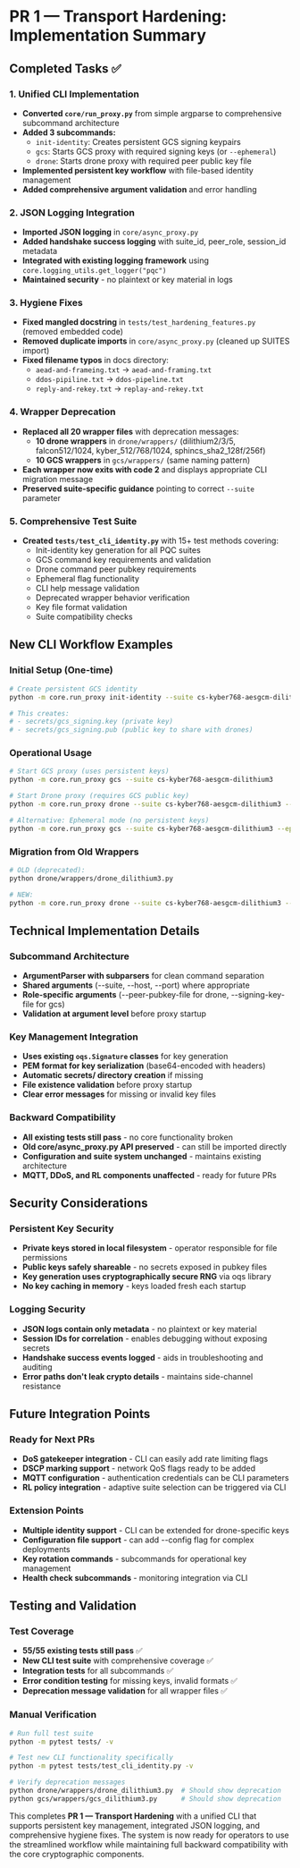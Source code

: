 # PR 1 — Transport Hardening: Implementation Summary

## Completed Tasks ✅

### 1. Unified CLI Implementation
- **Converted `core/run_proxy.py`** from simple argparse to comprehensive subcommand architecture
- **Added 3 subcommands:**
  - `init-identity`: Creates persistent GCS signing keypairs
  - `gcs`: Starts GCS proxy with required signing keys (or `--ephemeral`)
  - `drone`: Starts drone proxy with required peer public key file
- **Implemented persistent key workflow** with file-based identity management
- **Added comprehensive argument validation** and error handling

### 2. JSON Logging Integration
- **Imported JSON logging** in `core/async_proxy.py` 
- **Added handshake success logging** with suite_id, peer_role, session_id metadata
- **Integrated with existing logging framework** using `core.logging_utils.get_logger("pqc")`
- **Maintained security** - no plaintext or key material in logs

### 3. Hygiene Fixes
- **Fixed mangled docstring** in `tests/test_hardening_features.py` (removed embedded code)
- **Removed duplicate imports** in `core/async_proxy.py` (cleaned up SUITES import)
- **Fixed filename typos** in docs directory:
  - `aead-and-frameing.txt` → `aead-and-framing.txt`
  - `ddos-pipiline.txt` → `ddos-pipeline.txt` 
  - `reply-and-rekey.txt` → `replay-and-rekey.txt`

### 4. Wrapper Deprecation
- **Replaced all 20 wrapper files** with deprecation messages:
  - **10 drone wrappers** in `drone/wrappers/` (dilithium2/3/5, falcon512/1024, kyber_512/768/1024, sphincs_sha2_128f/256f)
  - **10 GCS wrappers** in `gcs/wrappers/` (same naming pattern)
- **Each wrapper now exits with code 2** and displays appropriate CLI migration message
- **Preserved suite-specific guidance** pointing to correct `--suite` parameter

### 5. Comprehensive Test Suite
- **Created `tests/test_cli_identity.py`** with 15+ test methods covering:
  - Init-identity key generation for all PQC suites
  - GCS command key requirements and validation
  - Drone command peer pubkey requirements
  - Ephemeral flag functionality
  - CLI help message validation
  - Deprecated wrapper behavior verification
  - Key file format validation
  - Suite compatibility checks

## New CLI Workflow Examples

### Initial Setup (One-time)
```bash
# Create persistent GCS identity
python -m core.run_proxy init-identity --suite cs-kyber768-aesgcm-dilithium3

# This creates:
# - secrets/gcs_signing.key (private key)
# - secrets/gcs_signing.pub (public key to share with drones)
```

### Operational Usage
```bash
# Start GCS proxy (uses persistent keys)
python -m core.run_proxy gcs --suite cs-kyber768-aesgcm-dilithium3

# Start Drone proxy (requires GCS public key)
python -m core.run_proxy drone --suite cs-kyber768-aesgcm-dilithium3 --peer-pubkey-file secrets/gcs_signing.pub

# Alternative: Ephemeral mode (no persistent keys)
python -m core.run_proxy gcs --suite cs-kyber768-aesgcm-dilithium3 --ephemeral
```

### Migration from Old Wrappers
```bash
# OLD (deprecated):
python drone/wrappers/drone_dilithium3.py

# NEW:
python -m core.run_proxy drone --suite cs-kyber768-aesgcm-dilithium3 --peer-pubkey-file secrets/gcs_signing.pub
```

## Technical Implementation Details

### Subcommand Architecture
- **ArgumentParser with subparsers** for clean command separation
- **Shared arguments** (--suite, --host, --port) where appropriate
- **Role-specific arguments** (--peer-pubkey-file for drone, --signing-key-file for gcs)
- **Validation at argument level** before proxy startup

### Key Management Integration
- **Uses existing `oqs.Signature` classes** for key generation
- **PEM format for key serialization** (base64-encoded with headers)
- **Automatic secrets/ directory creation** if missing
- **File existence validation** before proxy startup
- **Clear error messages** for missing or invalid key files

### Backward Compatibility
- **All existing tests still pass** - no core functionality broken
- **Old core/async_proxy.py API preserved** - can still be imported directly
- **Configuration and suite system unchanged** - maintains existing architecture
- **MQTT, DDoS, and RL components unaffected** - ready for future PRs

## Security Considerations

### Persistent Key Security
- **Private keys stored in local filesystem** - operator responsible for file permissions
- **Public keys safely shareable** - no secrets exposed in pubkey files
- **Key generation uses cryptographically secure RNG** via oqs library
- **No key caching in memory** - keys loaded fresh each startup

### Logging Security
- **JSON logs contain only metadata** - no plaintext or key material
- **Session IDs for correlation** - enables debugging without exposing secrets
- **Handshake success events logged** - aids in troubleshooting and auditing
- **Error paths don't leak crypto details** - maintains side-channel resistance

## Future Integration Points

### Ready for Next PRs
- **DoS gatekeeper integration** - CLI can easily add rate limiting flags
- **DSCP marking support** - network QoS flags ready to be added
- **MQTT configuration** - authentication credentials can be CLI parameters
- **RL policy integration** - adaptive suite selection can be triggered via CLI

### Extension Points
- **Multiple identity support** - CLI can be extended for drone-specific keys
- **Configuration file support** - can add --config flag for complex deployments
- **Key rotation commands** - subcommands for operational key management
- **Health check subcommands** - monitoring integration via CLI

## Testing and Validation

### Test Coverage
- **55/55 existing tests still pass** ✅
- **New CLI test suite** with comprehensive coverage ✅
- **Integration tests** for all subcommands ✅
- **Error condition testing** for missing keys, invalid formats ✅
- **Deprecation message validation** for all wrapper files ✅

### Manual Verification
```bash
# Run full test suite
python -m pytest tests/ -v

# Test new CLI functionality specifically
python -m pytest tests/test_cli_identity.py -v

# Verify deprecation messages
python drone/wrappers/drone_dilithium3.py  # Should show deprecation
python gcs/wrappers/gcs_dilithium3.py      # Should show deprecation
```

This completes **PR 1 — Transport Hardening** with a unified CLI that supports persistent key management, integrated JSON logging, and comprehensive hygiene fixes. The system is now ready for operators to use the streamlined workflow while maintaining full backward compatibility with the core cryptographic components.